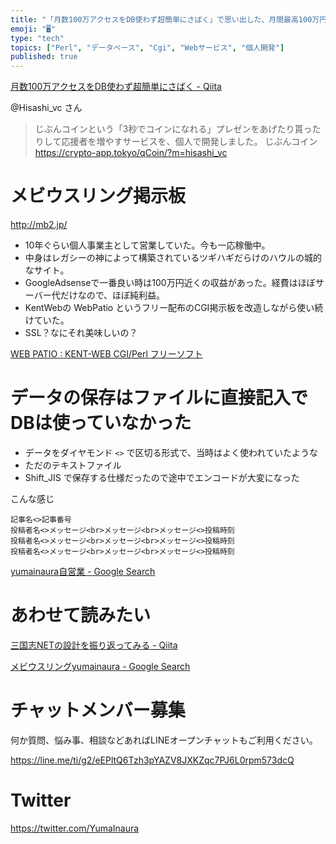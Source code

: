 ```yaml
---
title: "「月数100万アクセスをDB使わず超簡単にさばく」で思い出した、月間最高100万円近く稼いだGGI掲示板サイト。"
emoji: "🖥"
type: "tech"
topics: ["Perl", "データベース", "Cgi", "Webサービス", "個人開発"]
published: true
---
```


[月数100万アクセスをDB使わず超簡単にさばく - Qiita](https://qiita.com/Hisashi_vc/items/a50b49ad6a75d51c880a)

@Hisashi_vc さん

>じぶんコインという「3秒でコインになれる」プレゼンをあげたり貰ったりして応援者を増やすサービスを、個人で開発しました。 じぶんコイン https://crypto-app.tokyo/qCoin/?m=hisashi_vc

# メビウスリング掲示板

http://mb2.jp/

- 10年ぐらい個人事業主として営業していた。今も一応稼働中。
- 中身はレガシーの神によって構築されているツギハギだらけのハウルの城的なサイト。
- GoogleAdsenseで一番良い時は100万円近くの収益があった。経費はほぼサーバー代だけなので、ほぼ純利益。
- KentWebの WebPatio というフリー配布のCGI掲示板を改造しながら使い続けていた。
- SSL？なにそれ美味しいの？

[WEB PATIO : KENT-WEB CGI/Perl フリーソフト](http://www.kent-web.com/bbs/patio.html)

# データの保存はファイルに直接記入でDBは使っていなかった

- データをダイヤモンド `<>` で区切る形式で、当時はよく使われていたような
- ただのテキストファイル
- Shift_JIS で保存する仕様だったので途中でエンコードが大変になった

こんな感じ

```
記事名<>記事番号
投稿者名<>メッセージ<br>メッセージ<br>メッセージ<>投稿時刻
投稿者名<>メッセージ<br>メッセージ<br>メッセージ<>投稿時刻
投稿者名<>メッセージ<br>メッセージ<br>メッセージ<>投稿時刻
```

[yumainaura自営業 - Google Search](https://www.google.co.jp/search?q=yumainaura%E8%87%AA%E5%96%B6%E6%A5%AD&oq=yumainaura%E8%87%AA%E5%96%B6%E6%A5%AD&aqs=chrome..69i57.4640j0j7&sourceid=chrome&ie=UTF-8)

# あわせて読みたい

[三国志NETの設計を振り返ってみる - Qiita](https://qiita.com/askyq/items/601fe9e85fd888b7b4cd#_reference-ab21a4518b68acff449f)

[メビウスリングyumainaura - Google Search](https://www.google.co.jp/search?q=%E3%83%A1%E3%83%93%E3%82%A6%E3%82%B9%E3%83%AA%E3%83%B3%E3%82%B0yumainaura&oq=%E3%83%A1%E3%83%93%E3%82%A6%E3%82%B9%E3%83%AA%E3%83%B3%E3%82%B0yumainaura&aqs=chrome..69i57.2837j0j7&sourceid=chrome&ie=UTF-8)








<!-- Update From Qiita API -->

# チャットメンバー募集


何か質問、悩み事、相談などあればLINEオープンチャットもご利用ください。

https://line.me/ti/g2/eEPltQ6Tzh3pYAZV8JXKZqc7PJ6L0rpm573dcQ





# Twitter


https://twitter.com/YumaInaura


<!-- Update From Qiita API -->


